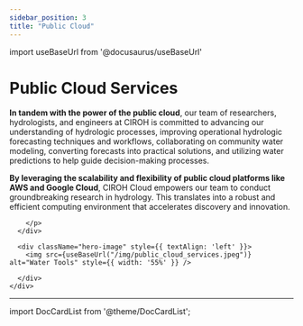 ```yaml
---
sidebar_position: 3
title: "Public Cloud"
---
```


import useBaseUrl from '@docusaurus/useBaseUrl'

# Public Cloud Services

<div className="container">
    <div className="hero-content">
      <div className="hero-text">
        <p>


**In tandem with the power of the public cloud**, our team of researchers, hydrologists, and engineers at CIROH is committed to advancing our understanding of hydrologic processes, improving operational hydrologic forecasting techniques and workflows, collaborating on community water modeling, converting forecasts into practical solutions, and utilizing water predictions to help guide decision-making processes.

**By leveraging the scalability and flexibility of public cloud platforms like AWS and Google Cloud**, CIROH Cloud empowers our team to conduct groundbreaking research in hydrology. This translates into a robust and efficient computing environment that accelerates discovery and innovation.

        </p>
      </div>

      <div className="hero-image" style={{ textAlign: 'left' }}>
        <img src={useBaseUrl("/img/public_cloud_services.jpeg")} alt="Water Tools" style={{ width: '55%' }} />

      </div>
    </div>

</div>

---

import DocCardList from '@theme/DocCardList';

<DocCardList />
